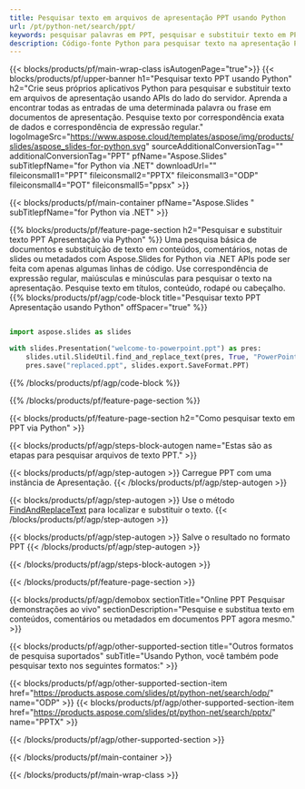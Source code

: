 ```yaml
---
title: Pesquisar texto em arquivos de apresentação PPT usando Python
url: /pt/python-net/search/ppt/
keywords: pesquisar palavras em PPT, pesquisar e substituir texto em PPT, pesquisar texto PPT Apresentação
description: Código-fonte Python para pesquisar texto na apresentação PPT.
---
```


{{< blocks/products/pf/main-wrap-class isAutogenPage="true">}}
{{< blocks/products/pf/upper-banner h1="Pesquisar texto PPT usando Python" h2="Crie seus próprios aplicativos Python para pesquisar e substituir texto em arquivos de apresentação usando APIs do lado do servidor. Aprenda a encontrar todas as entradas de uma determinada palavra ou frase em documentos de apresentação. Pesquise texto por correspondência exata de dados e correspondência de expressão regular." logoImageSrc="https://www.aspose.cloud/templates/aspose/img/products/slides/aspose_slides-for-python.svg" sourceAdditionalConversionTag="" additionalConversionTag="PPT" pfName="Aspose.Slides" subTitlepfName="for Python via .NET" downloadUrl="" fileiconsmall1="PPT" fileiconsmall2="PPTX" fileiconsmall3="ODP" fileiconsmall4="POT" fileiconsmall5="ppsx" >}}

{{< blocks/products/pf/main-container pfName="Aspose.Slides " subTitlepfName="for Python via .NET" >}}

{{% blocks/products/pf/feature-page-section  h2="Pesquisar e substituir texto PPT Apresentação via Python" %}}
Uma pesquisa básica de documentos e substituição de texto em conteúdos, comentários, notas de slides ou metadados com Aspose.Slides for Python via .NET APIs pode ser feita com apenas algumas linhas de código. Use correspondência de expressão regular, maiúsculas e minúsculas para pesquisar o texto na apresentação. Pesquise texto em títulos, conteúdo, rodapé ou cabeçalho.
{{% blocks/products/pf/agp/code-block title="Pesquisar texto PPT Apresentação usando Python" offSpacer="true" %}}

```py

import aspose.slides as slides

with slides.Presentation("welcome-to-powerpoint.ppt") as pres:
    slides.util.SlideUtil.find_and_replace_text(pres, True, "PowerPoint", "Aspose.Slides", None)
    pres.save("replaced.ppt", slides.export.SaveFormat.PPT)
```

{{% /blocks/products/pf/agp/code-block %}}

{{% /blocks/products/pf/feature-page-section %}}

{{< blocks/products/pf/feature-page-section  h2="Como pesquisar texto em PPT via Python" >}}

{{< blocks/products/pf/agp/steps-block-autogen name="Estas são as etapas para pesquisar arquivos de texto PPT." >}}

{{< blocks/products/pf/agp/step-autogen >}}
Carregue PPT com uma instância de Apresentação.
{{< /blocks/products/pf/agp/step-autogen >}}

{{< blocks/products/pf/agp/step-autogen >}}
Use o método [FindAndReplaceText](https://reference.aspose.com/slides/python-net/aspose.slides.util/slideutil/) para localizar e substituir o texto.
{{< /blocks/products/pf/agp/step-autogen >}}

{{< blocks/products/pf/agp/step-autogen >}}
Salve o resultado no formato PPT
{{< /blocks/products/pf/agp/step-autogen >}}

{{< /blocks/products/pf/agp/steps-block-autogen >}}

{{< /blocks/products/pf/feature-page-section >}}

{{< blocks/products/pf/agp/demobox sectionTitle="Online PPT Pesquisar demonstrações ao vivo" sectionDescription="Pesquise e substitua texto em conteúdos, comentários ou metadados em documentos PPT agora mesmo." >}}

{{< blocks/products/pf/agp/other-supported-section title="Outros formatos de pesquisa suportados" subTitle="Usando Python, você também pode pesquisar texto nos seguintes formatos:" >}}

{{< blocks/products/pf/agp/other-supported-section-item href="https://products.aspose.com/slides/pt/python-net/search/odp/" name="ODP" >}}
{{< blocks/products/pf/agp/other-supported-section-item href="https://products.aspose.com/slides/pt/python-net/search/pptx/" name="PPTX" >}}


{{< /blocks/products/pf/agp/other-supported-section >}}

{{< /blocks/products/pf/main-container >}}
    
{{< /blocks/products/pf/main-wrap-class >}}